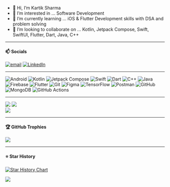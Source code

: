 - 👋 Hi, I’m Kartik Sharma
- 👀 I’m interested in ... Software Development
- 🌱 I’m currently learning ... iOS & Flutter Development skills with DSA and problem solving
- 💞️ I’m looking to collaborate on ... Kotlin, Jetpack Compose, Swift, SwiftUI, Flutter, Dart, Java, C++

-------------------------------------------------------------------

#### 📫 Socials
[![email](https://img.shields.io/badge/Email-D14836?logo=gmail&logoColor=white)](mailto:kartik.dev026@gmail.com) [![LinkedIn](https://img.shields.io/badge/LinkedIn-%230077B5.svg?logo=linkedin&logoColor=white)](https://linkedin.com/in/kartik-sharma-1k)

-------------------------------------------------------------------

![Android](https://img.shields.io/badge/android-003b21?style=flat&logo=android) ![Kotlin](https://img.shields.io/badge/Kotlin-1e004f?style=flat&logo=kotlin) ![Jetpack Compose](https://img.shields.io/badge/Jetpack%20Compose-004f4f?style=flat&logo=jetpack%20compose) ![Swift](https://img.shields.io/badge/swift-F54A2A?style=flat&logo=swift&logoColor=white) ![Dart](https://img.shields.io/badge/dart-%230175C2.svg?style=flat&logo=dart&logoColor=white) ![C++](https://img.shields.io/badge/c++-%2300599C.svg?style=flat&logo=c%2B%2B&logoColor=white) ![Java](https://img.shields.io/badge/Java-004f4f?style=flat) ![Firebase](https://img.shields.io/badge/firebase-%23039BE5.svg?style=flat&logo=firebase) ![Flutter](https://img.shields.io/badge/Flutter-%2302569B.svg?style=flat&logo=Flutter&logoColor=white) ![Git](https://img.shields.io/badge/git-%23F05033.svg?style=flat&logo=git&logoColor=white) ![Figma](https://img.shields.io/badge/figma-%23F24E1E.svg?style=flat&logo=figma&logoColor=white) ![TensorFlow](https://img.shields.io/badge/TensorFlow-%23FF6F00.svg?style=flat&logo=TensorFlow&logoColor=white) ![Postman](https://img.shields.io/badge/Postman-FF6C37?style=flat&logo=postman&logoColor=white) ![GitHub](https://img.shields.io/badge/github-%23121011.svg?style=flat&logo=github&logoColor=white) ![MongoDB](https://img.shields.io/badge/MongoDB-%234ea94b.svg?style=flat&logo=mongodb&logoColor=white) ![GitHub Actions](https://img.shields.io/badge/github%20actions-%232671E5.svg?style=flat&logo=githubactions&logoColor=white)

-------------------------------------------------------------------


![](https://github-readme-streak-stats.herokuapp.com/?user=KartikSharma1k&theme=dark&hide_border=false)
![](https://github-readme-stats.vercel.app/api?username=KartikSharma1k&theme=dark&hide_border=false&include_all_commits=true&count_private=true&show_icons=true)<br/>
![](https://github-readme-stats.vercel.app/api/top-langs/?username=KartikSharma1k&theme=dark&hide_border=false&include_all_commits=true&count_private=true&layout=compact&hide=javascript,html,css,ruby,c,cmake)


-------------------------------------------------------------------

#### 🏆 GitHub Trophies
![](https://github-profile-trophy.vercel.app/?username=k-arindam&theme=onedark&no-frame=false&no-bg=true&margin-w=4)

-------------------------------------------------------------------

#### ⭐️ Star History

[![Star History Chart](https://api.star-history.com/svg?repos=k-arindam/SwiftNP,k-arindam/SwiftUICamera,k-arindam/nukiveedge,k-arindam/AwesomeNavigation,k-arindam/multipeer_connectivity&type=Timeline&theme=dark)](https://www.star-history.com/#k-arindam/SwiftNP&k-arindam/SwiftUICamera&k-arindam/nukiveedge&k-arindam/AwesomeNavigation&k-arindam/multipeer_connectivity&Timeline)


![](https://visitcount.itsvg.in/api?id=k-arindam&icon=6&color=0)



<!-- Proudly created with GPRM ( https://gprm.itsvg.in ) -->
<!---
k-arindam/k-arindam is a ✨ special ✨ repository because its `README.md` (this file) appears on your GitHub profile.
You can click the Preview link to take a look at your changes.
--->
